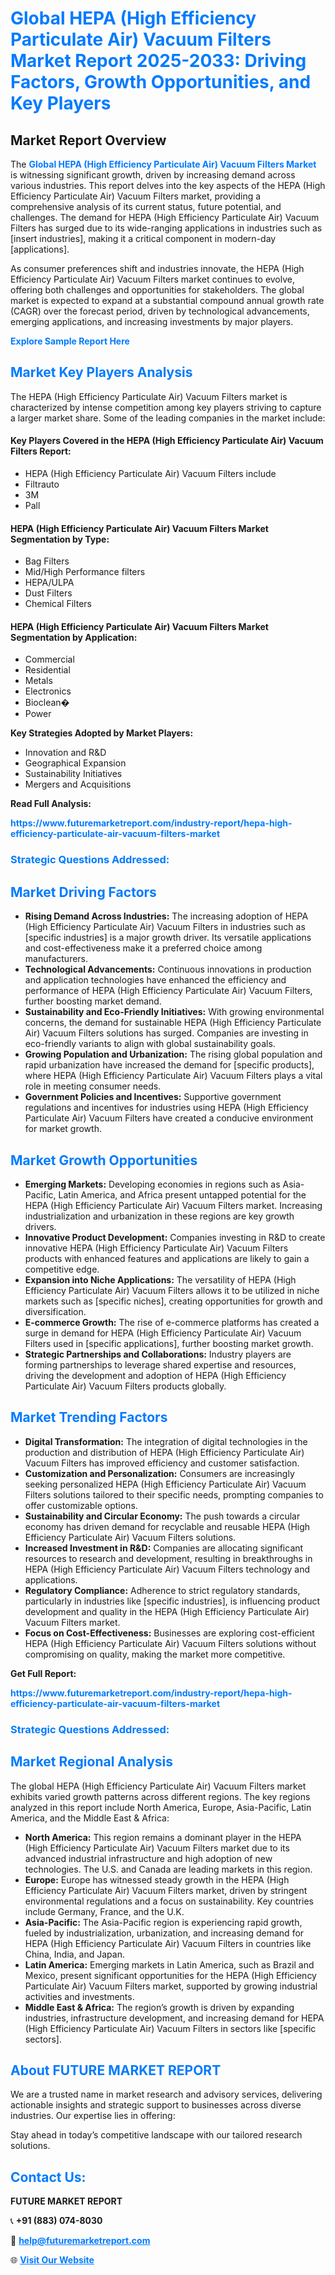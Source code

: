 <h1 style="color: #007BFF;">Global HEPA (High Efficiency Particulate Air) Vacuum Filters Market Report 2025-2033: Driving Factors, Growth Opportunities, and Key Players</h1>

<section id="overview">
<h2>Market Report Overview</h2>
<p>The <a href="https://www.futuremarketreport.com/industry-report/hepa-high-efficiency-particulate-air-vacuum-filters-market" style="color: #007BFF; text-decoration: none;"><strong>Global HEPA (High Efficiency Particulate Air) Vacuum Filters Market</strong></a> is witnessing significant growth, driven by increasing demand across various industries. This report delves into the key aspects of the HEPA (High Efficiency Particulate Air) Vacuum Filters market, providing a comprehensive analysis of its current status, future potential, and challenges. The demand for HEPA (High Efficiency Particulate Air) Vacuum Filters has surged due to its wide-ranging applications in industries such as [insert industries], making it a critical component in modern-day [applications].</p>
<p>As consumer preferences shift and industries innovate, the HEPA (High Efficiency Particulate Air) Vacuum Filters market continues to evolve, offering both challenges and opportunities for stakeholders. The global market is expected to expand at a substantial compound annual growth rate (CAGR) over the forecast period, driven by technological advancements, emerging applications, and increasing investments by major players.</p>
</section>

<section id="overview">
<p><a href="https://www.futuremarketreport.com/request-sample/reportId=100076" style="color: #007BFF; text-decoration: none;"><strong>Explore Sample Report Here</strong></a></p>
</section>

<section id="key-players">
<h2 style="color: #007BFF;">Market Key Players Analysis</h2>
<p>The HEPA (High Efficiency Particulate Air) Vacuum Filters market is characterized by intense competition among key players striving to capture a larger market share. Some of the leading companies in the market include:</p>
<h4>Key Players Covered in the HEPA (High Efficiency Particulate Air) Vacuum Filters Report:</h4>
<ul><li>HEPA (High Efficiency Particulate Air) Vacuum Filters include</li><li>Filtrauto</li><li>3M</li><li>Pall</li></ul>
<h4>HEPA (High Efficiency Particulate Air) Vacuum Filters Market Segmentation by Type:</h4>
<ul><li>Bag Filters</li><li>Mid/High Performance filters</li><li>HEPA/ULPA</li><li>Dust Filters</li><li>Chemical Filters</li></ul>

<h4>HEPA (High Efficiency Particulate Air) Vacuum Filters Market Segmentation by Application:</h4>
<ul><li>Commercial</li><li>Residential</li><li>Metals</li><li>Electronics</li><li>Bioclean�</li><li>Power</li></ul>
<p><strong>Key Strategies Adopted by Market Players:</strong></p>
<ul>
<li>Innovation and R&D</li>
<li>Geographical Expansion</li>
<li>Sustainability Initiatives</li>
<li>Mergers and Acquisitions</li>
</ul>
</section>

<section>
<p><strong>Read Full Analysis: </strong></p><a href="https://www.futuremarketreport.com/industry-report/hepa-high-efficiency-particulate-air-vacuum-filters-market" style="color: #007BFF; text-decoration: none;"><strong>https://www.futuremarketreport.com/industry-report/hepa-high-efficiency-particulate-air-vacuum-filters-market</strong></a>
<h3 style="color: #007BFF;">Strategic Questions Addressed:</h3>
</section>

<section id="driving-factors">
<h2 style="color: #007BFF;">Market Driving Factors</h2>
<ul>
<li><strong>Rising Demand Across Industries:</strong> The increasing adoption of HEPA (High Efficiency Particulate Air) Vacuum Filters in industries such as [specific industries] is a major growth driver. Its versatile applications and cost-effectiveness make it a preferred choice among manufacturers.</li>
<li><strong>Technological Advancements:</strong> Continuous innovations in production and application technologies have enhanced the efficiency and performance of HEPA (High Efficiency Particulate Air) Vacuum Filters, further boosting market demand.</li>
<li><strong>Sustainability and Eco-Friendly Initiatives:</strong> With growing environmental concerns, the demand for sustainable HEPA (High Efficiency Particulate Air) Vacuum Filters solutions has surged. Companies are investing in eco-friendly variants to align with global sustainability goals.</li>
<li><strong>Growing Population and Urbanization:</strong> The rising global population and rapid urbanization have increased the demand for [specific products], where HEPA (High Efficiency Particulate Air) Vacuum Filters plays a vital role in meeting consumer needs.</li>
<li><strong>Government Policies and Incentives:</strong> Supportive government regulations and incentives for industries using HEPA (High Efficiency Particulate Air) Vacuum Filters have created a conducive environment for market growth.</li>
</ul>
</section>

<section id="growth-opportunities">
<h2 style="color: #007BFF;">Market Growth Opportunities</h2>
<ul>
<li><strong>Emerging Markets:</strong> Developing economies in regions such as Asia-Pacific, Latin America, and Africa present untapped potential for the HEPA (High Efficiency Particulate Air) Vacuum Filters market. Increasing industrialization and urbanization in these regions are key growth drivers.</li>
<li><strong>Innovative Product Development:</strong> Companies investing in R&D to create innovative HEPA (High Efficiency Particulate Air) Vacuum Filters products with enhanced features and applications are likely to gain a competitive edge.</li>
<li><strong>Expansion into Niche Applications:</strong> The versatility of HEPA (High Efficiency Particulate Air) Vacuum Filters allows it to be utilized in niche markets such as [specific niches], creating opportunities for growth and diversification.</li>
<li><strong>E-commerce Growth:</strong> The rise of e-commerce platforms has created a surge in demand for HEPA (High Efficiency Particulate Air) Vacuum Filters used in [specific applications], further boosting market growth.</li>
<li><strong>Strategic Partnerships and Collaborations:</strong> Industry players are forming partnerships to leverage shared expertise and resources, driving the development and adoption of HEPA (High Efficiency Particulate Air) Vacuum Filters products globally.</li>
</ul>
</section>

<section id="trending-factors">
<h2 style="color: #007BFF;">Market Trending Factors</h2>
<ul>
<li><strong>Digital Transformation:</strong> The integration of digital technologies in the production and distribution of HEPA (High Efficiency Particulate Air) Vacuum Filters has improved efficiency and customer satisfaction.</li>
<li><strong>Customization and Personalization:</strong> Consumers are increasingly seeking personalized HEPA (High Efficiency Particulate Air) Vacuum Filters solutions tailored to their specific needs, prompting companies to offer customizable options.</li>
<li><strong>Sustainability and Circular Economy:</strong> The push towards a circular economy has driven demand for recyclable and reusable HEPA (High Efficiency Particulate Air) Vacuum Filters solutions.</li>
<li><strong>Increased Investment in R&D:</strong> Companies are allocating significant resources to research and development, resulting in breakthroughs in HEPA (High Efficiency Particulate Air) Vacuum Filters technology and applications.</li>
<li><strong>Regulatory Compliance:</strong> Adherence to strict regulatory standards, particularly in industries like [specific industries], is influencing product development and quality in the HEPA (High Efficiency Particulate Air) Vacuum Filters market.</li>
<li><strong>Focus on Cost-Effectiveness:</strong> Businesses are exploring cost-efficient HEPA (High Efficiency Particulate Air) Vacuum Filters solutions without compromising on quality, making the market more competitive.</li>
</ul>
</section>

<section>
<p><strong>Get Full Report: </strong></p><a href="https://www.futuremarketreport.com/industry-report/hepa-high-efficiency-particulate-air-vacuum-filters-market" style="color: #007BFF; text-decoration: none;"><strong>https://www.futuremarketreport.com/industry-report/hepa-high-efficiency-particulate-air-vacuum-filters-market</strong></a>
<h3 style="color: #007BFF;">Strategic Questions Addressed:</h3>
</section>


<section id="regional-analysis">
<h2 style="color: #007BFF;">Market Regional Analysis</h2>
<p>The global HEPA (High Efficiency Particulate Air) Vacuum Filters market exhibits varied growth patterns across different regions. The key regions analyzed in this report include North America, Europe, Asia-Pacific, Latin America, and the Middle East & Africa:</p>
<ul>
<li><strong>North America:</strong> This region remains a dominant player in the HEPA (High Efficiency Particulate Air) Vacuum Filters market due to its advanced industrial infrastructure and high adoption of new technologies. The U.S. and Canada are leading markets in this region.</li>
<li><strong>Europe:</strong> Europe has witnessed steady growth in the HEPA (High Efficiency Particulate Air) Vacuum Filters market, driven by stringent environmental regulations and a focus on sustainability. Key countries include Germany, France, and the U.K.</li>
<li><strong>Asia-Pacific:</strong> The Asia-Pacific region is experiencing rapid growth, fueled by industrialization, urbanization, and increasing demand for HEPA (High Efficiency Particulate Air) Vacuum Filters in countries like China, India, and Japan.</li>
<li><strong>Latin America:</strong> Emerging markets in Latin America, such as Brazil and Mexico, present significant opportunities for the HEPA (High Efficiency Particulate Air) Vacuum Filters market, supported by growing industrial activities and investments.</li>
<li><strong>Middle East & Africa:</strong> The region’s growth is driven by expanding industries, infrastructure development, and increasing demand for HEPA (High Efficiency Particulate Air) Vacuum Filters in sectors like [specific sectors].</li>
</ul>
</section>

<footer>
<h2 style="color: #007BFF;">About FUTURE MARKET REPORT</h2>
<p>We are a trusted name in market research and advisory services, delivering actionable insights and strategic support to businesses across diverse industries. Our expertise lies in offering:</p>

<p>Stay ahead in today’s competitive landscape with our tailored research solutions.</p>

<h2 style="color: #007BFF;">Contact Us:</h2>
<p><strong>FUTURE MARKET REPORT</strong></p>
<p>📞 <strong>+91 (883) 074-8030</strong></p>
<p>📧 <strong><a href="mailto:help@futuremarketreport.com" style="color: #007BFF;">help@futuremarketreport.com</a></strong></p>
<p>🌐 <strong><a href="https://www.futuremarketreport.com/" style="color: #007BFF;">Visit Our Website</a></strong></p>
</footer>